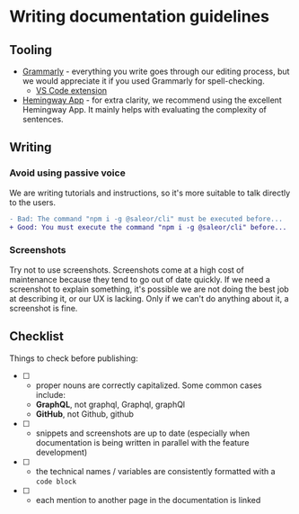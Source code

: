 # Writing documentation guidelines
## Tooling
- [Grammarly](https://grammarly.com/) - everything you write goes through our editing process, but we would appreciate it if you used Grammarly for spell-checking.
  - [VS Code extension](https://marketplace.visualstudio.com/items?itemName=znck.grammarly)
- [Hemingway App](https://hemingwayapp.com/) - for extra clarity, we recommend using the excellent Hemingway App. It mainly helps with evaluating the complexity of sentences.

## Writing
### Avoid using passive voice
We are writing tutorials and instructions, so it's more suitable to talk directly to the users.

```diff
- Bad: The command "npm i -g @saleor/cli" must be executed before...
+ Good: You must execute the command "npm i -g @saleor/cli" before...
```

### Screenshots
Try not to use screenshots. Screenshots come at a high cost of maintenance because they tend to go out of date quickly. If we need a screenshot to explain something, it's possible we are not doing the best job at describing it, or our UX is lacking. Only if we can't do anything about it, a screenshot is fine.

## Checklist
Things to check before publishing:
- [ ] - proper nouns are correctly capitalized. Some common cases include:
  - **GraphQL**, not graphql, Graphql, graphQl
  - **GitHub**, not Github, github
- [ ] - snippets and screenshots are up to date (especially when documentation is being written in parallel with the feature development)
- [ ] - the technical names / variables are consistently formatted with a `code block`
- [ ] - each mention to another page in the documentation is linked
